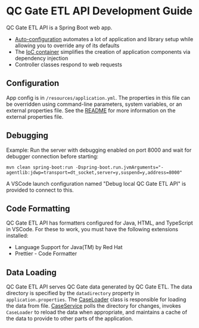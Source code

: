 # QC Gate ETL API Development Guide

QC Gate ETL API is a Spring Boot web app.

- [Auto-configuration](https://docs.spring.io/spring-boot/docs/2.0.x/reference/html/using-boot-auto-configuration.html)
  automates a lot of application and library setup while allowing you to override any of its
  defaults
- The [IoC container](https://docs.spring.io/spring-framework/docs/current/reference/html/core.html#beans)
  simplifies the creation of application components via dependency injection
- Controller classes respond to web requests

## Configuration

App config is in `/resources/application.yml`. The properties in this file can be overridden
using command-line parameters, system variables, or an external properties file. See the
[README](/README.md) for more information on the external properties file.

## Debugging

Example: Run the server with debugging enabled on port 8000 and wait for debugger connection before
starting:

```
mvn clean spring-boot:run -Dspring-boot.run.jvmArguments="-agentlib:jdwp=transport=dt_socket,server=y,suspend=y,address=8000"
```

A VSCode launch configuration named "Debug local QC Gate ETL API" is provided to connect to this.

## Code Formatting

QC Gate ETL API has formatters configured for Java, HTML, and TypeScript in VSCode. For these to work, you
must have the following extensions installed:

- Language Support for Java(TM) by Red Hat
- Prettier - Code Formatter

## Data Loading

QC Gate ETL API serves QC Gate data generated by QC Gate ETL. The data directory is specified by the
`datadirectory` property in `application.properties`. The
[CaseLoader](src/main/java/ca/on/oicr/qcgateetlapi/CaseLoader.java) class is responsible for loading the
data from file. [CaseService](src/main/java/ca/on/oicr/qcgateetlapi/service/CaseService.java) polls the
directory for changes, invokes `CaseLoader` to reload the data when appropriate, and maintains a
cache of the data to provide to other parts of the application.
